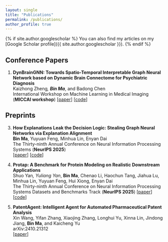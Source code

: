 ```yaml
---
layout: single
title: "Publications"
permalink: /publications/
author_profile: true
---
```


{% if site.author.googlescholar %}
You can also find my articles on my [Google Scholar profile]({{ site.author.googlescholar }}).
{% endif %}

## Conference Papers

1. **DynBrainGNN: Towards Spatio-Temporal Interpretable Graph Neural Network based on Dynamic Brain Connectome for Psychiatric Diagnosis**  
   Kaizhong Zheng<sup>*</sup>, **Bin Ma**<sup>*</sup>, and Badong Chen  
   International Workshop on Machine Learning in Medical Imaging (**MICCAI workshop**)
   [[paper](https://link.springer.com/chapter/10.1007/978-3-031-45676-3_17)] [[code](https://github.com/beanmah/DynBrainGNN)]

## Preprints

3. **How Explanations Leak the Decision Logic: Stealing Graph Neural Networks via Explanation Alignment**  
   **Bin Ma**, Yuyuan Feng, Minhua Lin, Enyan Dai  
   The Thirty-ninth Annual Conference on Neural Information Processing Systems (**NeurIPS 2025**)  
   [[paper](https://arxiv.org/pdf/2506.03087)] [[code](https://github.com/beanmah/EGSteal)]

2. **Protap: A Benchmark for Protein Modeling on Realistic Downstream Applications**  
   Shuo Yan<sup>*</sup>, Yuliang Yan<sup>*</sup>, **Bin Ma**, Chenao Li, Haochun Tang, Jiahua Lu, Minhua Lin, Yuyuan Feng, Hui Xiong, Enyan Dai  
   The Thirty-ninth Annual Conference on Neural Information Processing Systems Datasets and Benchmarks Track (**NeurIPS 2025**)
   [[paper](https://arxiv.org/pdf/2506.02052)] [[code](https://github.com/Trust-App-AI-Lab/protap)]

1. **PatentAgent: Intelligent Agent for Automated Pharmaceutical Patent Analysis**  
   Xin Wang, Yifan Zhang, Xiaojing Zhang, Longhui Yu, Xinna Lin, Jindong Jiang, **Bin Ma**, and Kaicheng Yu  
   arXiv:2410.21312  
   [[paper](https://arxiv.org/pdf/2410.21312)]

